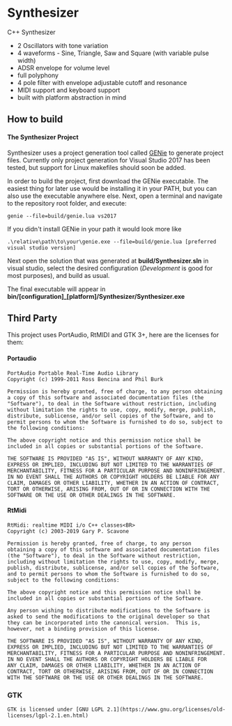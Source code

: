 # Synthesizer

C++ Synthesizer 

 * 2 Oscillators with tone variation
 * 4 waveforms - Sine, Triangle, Saw and Square (with variable pulse width)
 * ADSR envelope for volume level
 * full polyphony
 * 4 pole filter with envelope adjustable cutoff and resonance
 * MIDI support and keyboard support
 * built with platform abstraction in mind

## How to build

#### The Synthesizer Project
Synthesizer uses a project generation tool called [GENie](https://github.com/bkaradzic/GENie) to generate project files. Currently only project generation for Visual Studio 2017 has been tested, but support for Linux makefiles should soon be added.

In order to build the project, first download the GENie executable. The easiest thing for later use would be installing it in your PATH, but you can also use the executable anywhere else.
Next, open a terminal and navigate to the repository root folder, and execute:

    genie --file=build/genie.lua vs2017

If you didn't install GENie in your path it would look more like

    .\relative\path\to\your\genie.exe --file=build/genie.lua [preferred visual studio version]

Next open the solution that was generated at **build/Synthesizer.sln** in visual studio, select the desired configuration (_Development_ is good for most purposes), and build as usual.

The final executable will appear in **bin/[configuration]_[platform]/Synthesizer/Synthesizer.exe**


## Third Party

This project uses PortAudio, RtMIDI and GTK 3+, here are the licenses for them:

#### Portaudio

    PortAudio Portable Real-Time Audio Library
    Copyright (c) 1999-2011 Ross Bencina and Phil Burk

    Permission is hereby granted, free of charge, to any person obtaining a copy of this software and associated documentation files (the "Software"), to deal in the Software without restriction, including without limitation the rights to use, copy, modify, merge, publish, distribute, sublicense, and/or sell copies of the Software, and to permit persons to whom the Software is furnished to do so, subject to the following conditions:

    The above copyright notice and this permission notice shall be included in all copies or substantial portions of the Software.

    THE SOFTWARE IS PROVIDED "AS IS", WITHOUT WARRANTY OF ANY KIND, EXPRESS OR IMPLIED, INCLUDING BUT NOT LIMITED TO THE WARRANTIES OF MERCHANTABILITY, FITNESS FOR A PARTICULAR PURPOSE AND NONINFRINGEMENT.
    IN NO EVENT SHALL THE AUTHORS OR COPYRIGHT HOLDERS BE LIABLE FOR ANY CLAIM, DAMAGES OR OTHER LIABILITY, WHETHER IN AN ACTION OF CONTRACT, TORT OR OTHERWISE, ARISING FROM, OUT OF OR IN CONNECTION WITH THE SOFTWARE OR THE USE OR OTHER DEALINGS IN THE SOFTWARE.

#### RtMidi

	RtMidi: realtime MIDI i/o C++ classes<BR>
	Copyright (c) 2003-2019 Gary P. Scavone

	Permission is hereby granted, free of charge, to any person
	obtaining a copy of this software and associated documentation files
	(the "Software"), to deal in the Software without restriction,
	including without limitation the rights to use, copy, modify, merge,
	publish, distribute, sublicense, and/or sell copies of the Software,
	and to permit persons to whom the Software is furnished to do so,
	subject to the following conditions:

	The above copyright notice and this permission notice shall be
	included in all copies or substantial portions of the Software.

	Any person wishing to distribute modifications to the Software is
	asked to send the modifications to the original developer so that
	they can be incorporated into the canonical version.  This is,
	however, not a binding provision of this license.

	THE SOFTWARE IS PROVIDED "AS IS", WITHOUT WARRANTY OF ANY KIND,
	EXPRESS OR IMPLIED, INCLUDING BUT NOT LIMITED TO THE WARRANTIES OF
	MERCHANTABILITY, FITNESS FOR A PARTICULAR PURPOSE AND NONINFRINGEMENT.
	IN NO EVENT SHALL THE AUTHORS OR COPYRIGHT HOLDERS BE LIABLE FOR
	ANY CLAIM, DAMAGES OR OTHER LIABILITY, WHETHER IN AN ACTION OF
	CONTRACT, TORT OR OTHERWISE, ARISING FROM, OUT OF OR IN CONNECTION
	WITH THE SOFTWARE OR THE USE OR OTHER DEALINGS IN THE SOFTWARE.

### GTK

    GTK is licensed under [GNU LGPL 2.1](https://www.gnu.org/licenses/old-licenses/lgpl-2.1.en.html) 